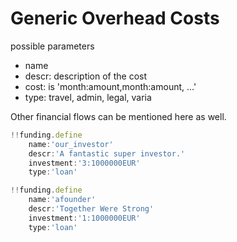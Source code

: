 # Generic Overhead Costs

possible parameters

- name
- descr: description of the cost
- cost: is 'month:amount,month:amount, ...'
- type: travel, admin, legal, varia

Other financial flows can be mentioned here as well.


```js
!!funding.define
    name:'our_investor'
    descr:'A fantastic super investor.'  
    investment:'3:1000000EUR'
    type:'loan'

!!funding.define
    name:'afounder'
    descr:'Together Were Strong'  
    investment:'1:1000000EUR'
    type:'loan'


```

